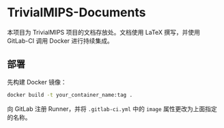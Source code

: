 # TrivialMIPS-Documents

本项目为 TrivialMIPS 项目的文档存放处。文档使用 LaTeX 撰写，并使用 GitLab-CI 调用 Docker 进行持续集成。

## 部署

先构建 Docker 镜像：

```bash
docker build -t your_container_name:tag .
```

向 GitLab 注册 Runner，并将 `.gitlab-ci.yml` 中的 `image` 属性更改为上面指定的名称。